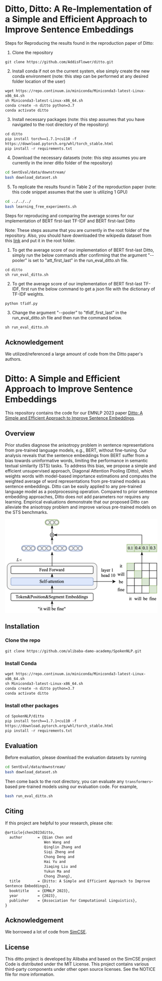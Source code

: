 # Ditto, Ditto: A Re-Implementation of a Simple and Efficient Approach to Improve Sentence Embeddings
Steps for Reproducing the results found in the reproduction paper of Ditto:
1. Clone the repository
```shell
git clone https://github.com/AddisFlower/ditto.git
```
2. Install conda if not on the current system, else simply create the new conda environment (note: this step can be performed at any desired folder location of the user)
```shell
wget https://repo.continuum.io/miniconda/Miniconda3-latest-Linux-x86_64.sh
sh Miniconda3-latest-Linux-x86_64.sh
conda create -n ditto python=3.7
conda activate ditto
```
3. Install necessary packages (note: this step assumes that you have navigated to the root directory of the repository)
```shell
cd ditto
pip install torch==1.7.1+cu110 -f https://download.pytorch.org/whl/torch_stable.html
pip install -r requirements.txt
```
4. Download the necessary datasets (note: this step assumes you are currently in the inner ditto folder of the repository)
```bash
cd SentEval/data/downstream/
bash download_dataset.sh
```
5. To replicate the results found in Table 2 of the reproduction paper (note: this code snippet assumes that the user is utilizing 1 GPU)
```bash
cd ../../../
bash learning_free_experiments.sh
```

Steps for reproducing and comparing the average scores for our implementation of BERT first-last TF-IDF and BERT first-last Ditto

Note: These steps assume that you are currently in the root folder of the repository. Also, you should have downloaded the wikipedia dataset from this [link](https://huggingface.co/datasets/princeton-nlp/datasets-for-simcse/resolve/main/wiki1m_for_simcse.txt) and put it in the root folder.

1. To get the average score of our implementation of BERT first-last Ditto, simply run the below commands after confirming that the argument "--pooler" is set to "att_first_last" in the run_eval_ditto.sh file.
```shell
cd ditto
sh run_eval_ditto.sh
```

2. To get the average score of our implementation of BERT first-last TF-IDF, first run the below command to get a json file with the dictionary of TF-IDF weights.
```shell
python tfidf.py
```

3. Change the argument "--pooler" to "tfidf_first_last" in the run_eval_ditto.sh file and then run the command below.
```shell
sh run_eval_ditto.sh
```

## Acknowledgement
We utilized/referenced a large amount of code from the Ditto paper's authors.


# Ditto: A Simple and Efficient Approach to Improve Sentence Embeddings

This repository contains the code for our EMNLP 2023 paper [Ditto: A Simple and Efficient Approach to Improve Sentence Embeddings](https://arxiv.org/abs/2305.10786). 

## Overview
Prior studies diagnose the anisotropy problem in sentence representations from pre-trained language models, e.g., BERT, without fine-tuning. Our analysis reveals that the sentence embeddings from BERT suffer from a bias towards uninformative words, limiting the performance in semantic textual similarity (STS) tasks. To address this bias, we propose a simple and efficient unsupervised approach, Diagonal Attention Pooling (Ditto), which weights words with model-based importance estimations and computes the weighted average of word representations from pre-trained models as sentence embeddings. Ditto can be easily applied to any pre-trained language model as a postprocessing operation. Compared to prior sentence embedding approaches, Ditto does not add parameters nor requires any learning. Empirical evaluations demonstrate that our proposed Ditto can alleviate the anisotropy problem and improve various pre-trained models on the STS benchmarks.

![](figure/ditto.png)

## Installation
### Clone the repo

```shell
git clone https://github.com/alibaba-damo-academy/SpokenNLP.git
```

### Install Conda

```shell
wget https://repo.continuum.io/miniconda/Miniconda3-latest-Linux-x86_64.sh
sh Miniconda3-latest-Linux-x86_64.sh
conda create -n ditto python=3.7
conda activate ditto
```

### Install other packages
```shell
cd SpokenNLP/ditto
pip install torch==1.7.1+cu110 -f https://download.pytorch.org/whl/torch_stable.html
pip install -r requirements.txt
```


## Evaluation

Before evaluation, please download the evaluation datasets by running
```bash
cd SentEval/data/downstream/
bash download_dataset.sh
```

Then come back to the root directory, you can evaluate any `transformers`-based pre-trained models using our evaluation code. For example,
```bash
bash run_eval_ditto.sh
```

## Citing
If this project are helpful to your research, please cite:

```shell
@article{chen2023ditto,
  author       = {Qian Chen and
                  Wen Wang and
                  Qinglin Zhang and
                  Siqi Zheng and
                  Chong Deng and
                  Hai Yu and
                  Jiaqing Liu and
                  Yukun Ma and
                  Chong Zhang},
  title        = {Ditto: A Simple and Efficient Approach to Improve Sentence Embeddings},
  booktitle    = {EMNLP 2023},
  year         = {2023},
  publisher    = {Association for Computational Linguistics},
}
```

## Acknowledgement
We borrowed a lot of code from [SimCSE](https://github.com/princeton-nlp/SimCSE).

## License
This ditto project is developed by Alibaba and based on the SimCSE project
Code is distributed under the MIT License.
This project contains various third-party components under other open source licenses. 
See the NOTICE file for more information.